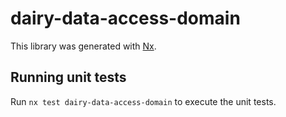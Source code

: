 # dairy-data-access-domain

This library was generated with [Nx](https://nx.dev).

## Running unit tests

Run `nx test dairy-data-access-domain` to execute the unit tests.
